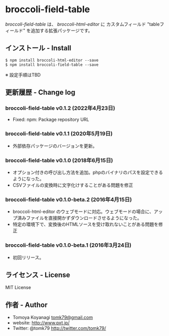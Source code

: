 # broccoli-field-table

_broccoli-field-table_ は、 _broccoli-html-editor_ に カスタムフィールド "tableフィールド" を追加する拡張パッケージです。

## インストール - Install

```
$ npm install broccoli-html-editor --save
$ npm install broccoli-field-table --save
```

※ 設定手順はTBD


## 更新履歴 - Change log

### broccoli-field-table v0.1.2 (2022年4月23日)

- Fixed: npm: Package repository URL

### broccoli-field-table v0.1.1 (2020年5月19日)

- 外部依存パッケージのバージョンを更新。

### broccoli-field-table v0.1.0 (2018年6月15日)

- オプション付きの呼び出し方法を追加。phpのバイナリのパスを設定できるようになった。
- CSVファイルの変換時に文字化けすることがある問題を修正

### broccoli-field-table v0.1.0-beta.2 (2016年4月15日)

- broccoli-html-editor のウェブモードに対応。ウェブモードの場合に、アップ済みファイルを直接開かずダウンロードさせるようになった。
- 特定の環境下で、変換後のHTMLソースを受け取れないことがある問題を修正

### broccoli-field-table v0.1.0-beta.1 (2016年3月24日)

- 初回リリース。

## ライセンス - License

MIT License


## 作者 - Author

- Tomoya Koyanagi <tomk79@gmail.com>
- website: <http://www.pxt.jp/>
- Twitter: @tomk79 <http://twitter.com/tomk79/>
